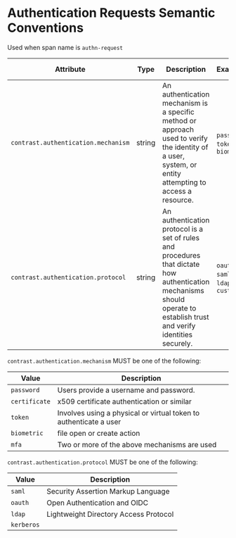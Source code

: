 # Authentication Requests Semantic Conventions

Used when span name is `authn-request`

<!-- semconv contrast.action.span.authn(full) -->

| Attribute                           | Type   | Description                                                                                                                                                              | Examples                          | Requirement Level |
| ----------------------------------- | ------ | ------------------------------------------------------------------------------------------------------------------------------------------------------------------------ | --------------------------------- | ----------------- |
| `contrast.authentication.mechanism` | string | An authentication mechanism is a specific method or approach used to verify the identity of a user, system, or entity attempting to access a resource.                   | `password`; `token`; `biometric`  | Recommended       |
| `contrast.authentication.protocol`  | string | An authentication protocol is a set of rules and procedures that dictate how authentication mechanisms should operate to establish trust and verify identities securely. | `oauth`; `saml`; `ldap`; `custom` | Recommended       |

`contrast.authentication.mechanism` MUST be one of the following:

| Value         | Description                                                       |
| ------------- | ----------------------------------------------------------------- |
| `password`    | Users provide a username and password.                            |
| `certificate` | x509 certificate authentication or similar                        |
| `token`       | Involves using a physical or virtual token to authenticate a user |
| `biometric`   | file open or create action                                        |
| `mfa`         | Two or more of the above mechanisms are used                      |

`contrast.authentication.protocol` MUST be one of the following:

| Value      | Description                           |
| ---------- | ------------------------------------- |
| `saml`     | Security Assertion Markup Language    |
| `oauth`    | Open Authentication and OIDC          |
| `ldap`     | Lightweight Directory Access Protocol |
| `kerberos` |                                       |

<!-- endsemconv -->
